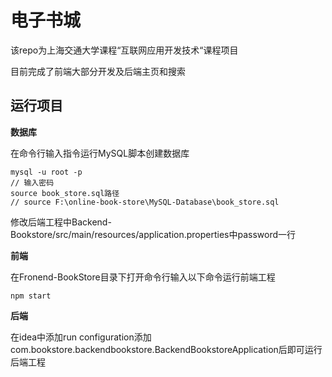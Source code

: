 # 电子书城

该repo为上海交通大学课程“互联网应用开发技术“课程项目

目前完成了前端大部分开发及后端主页和搜索

## 运行项目

**数据库**

在命令行输入指令运行MySQL脚本创建数据库

```
mysql -u root -p
// 输入密码
source book_store.sql路径
// source F:\online-book-store\MySQL-Database\book_store.sql
```

修改后端工程中Backend-Bookstore/src/main/resources/application.properties中password一行

**前端**

在Fronend-BookStore目录下打开命令行输入以下命令运行前端工程

```
npm start
```

**后端**

在idea中添加run configuration添加com.bookstore.backendbookstore.BackendBookstoreApplication后即可运行后端工程
